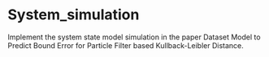 # System_simulation
Implement the system state model simulation in the paper Dataset Model to Predict Bound Error for Particle Filter based Kullback-Leibler Distance.

